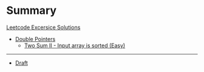 # Summary

[Leetcode Excersice Solutions](./introduction.md)

- [Double Pointers]()
    - [Two Sum II - Input array is sorted (Easy)](./double_pointer_two_sum.md)
---
- [Draft]()

